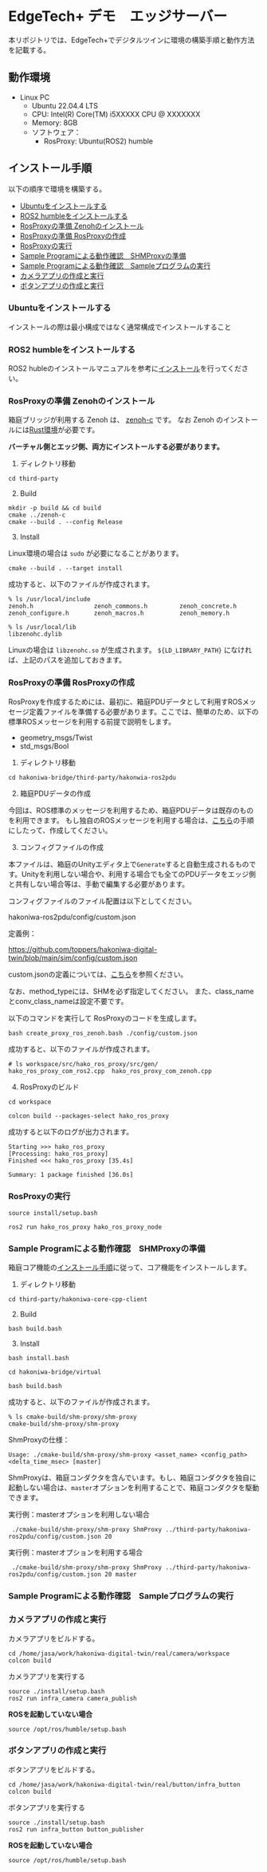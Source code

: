 # EdgeTech+ デモ　エッジサーバー

  本リポジトリでは、EdgeTech+でデジタルツインに環境の構築手順と動作方法を記載する。

## 動作環境

  * Linux PC
    * Ubuntu 22.04.4 LTS
    * CPU: Intel(R) Core(TM) i5XXXXX CPU @ XXXXXXX
    * Memory: 8GB
    * ソフトウェア：
      * RosProxy: Ubuntu(ROS2) humble

## インストール手順
  以下の順序で環境を構築する。
  * [Ubuntuをインストールする]()
  * [ROS2 humbleをインストールする]()
  * [RosProxyの準備 Zenohのインストール]()
  * [RosProxyの準備 RosProxyの作成]()
  * [RosProxyの実行]()
  * [Sample Programによる動作確認　SHMProxyの準備]()
  * [Sample Programによる動作確認　Sampleプログラムの実行]()
  * [カメラアプリの作成と実行]()
  * [ボタンアプリの作成と実行]()

### Ubuntuをインストールする

インストールの際は最小構成ではなく通常構成でインストールすること

### ROS2 humbleをインストールする

ROS2 hubleのインストールマニュアルを参考に[インストール](https://docs.ros.org/en/humble/Installation/Ubuntu-Install-Debs.html)を行ってください。

### RosProxyの準備 Zenohのインストール
箱庭ブリッジが利用する Zenoh は、 [zenoh-c](https://github.com/eclipse-zenoh/zenoh-c) です。
なお Zenoh のインストールには[Rust環境](https://www.rust-lang.org/ja/tools/install)が必要です。

**バーチャル側とエッジ側、両方にインストールする必要があります。**

1. ディレクトリ移動

```
cd third-party 
```

2. Build
```
mkdir -p build && cd build 
cmake ../zenoh-c
cmake --build . --config Release
```

3. Install

Linux環境の場合は `sudo` が必要になることがあります。

```
cmake --build . --target install
```

成功すると、以下のファイルが作成されます。

```
% ls /usr/local/include
zenoh.h                 zenoh_commons.h         zenoh_concrete.h        zenoh_configure.h       zenoh_macros.h          zenoh_memory.h
```

```
% ls /usr/local/lib
libzenohc.dylib
```

Linuxの場合は `libzenohc.so` が生成されます。
`${LD_LIBRARY_PATH}` になければ、上記のパスを追加しておきます。

### RosProxyの準備 RosProxyの作成
RosProxyを作成するためには、最初に、箱庭PDUデータとして利用すROSメッセージ定義ファイルを準備する必要があります。ここでは、簡単のため、以下の標準ROSメッセージを利用する前提で説明をします。

* geometry_msgs/Twist
* std_msgs/Bool

1. ディレクトリ移動

```
cd hakoniwa-bridge/third-party/hakonwia-ros2pdu
```

2. 箱庭PDUデータの作成

今回は、ROS標準のメッセージを利用するため、箱庭PDUデータは既存のものを利用できます。
もし独自のROSメッセージを利用する場合は、[こちら](https://github.com/toppers/hakoniwa-ros2pdu/tree/4c658f62b8aac986f9d6571853407d892e01b5cc?tab=readme-ov-file#%E5%89%8D%E6%BA%96%E5%82%99)の手順にしたって、作成してください。


3. コンフィグファイルの作成

本ファイルは、箱庭のUnityエディタ上で`Generate`すると自動生成されるものです。Unityを利用しない場合や、利用する場合でも全てのPDUデータをエッジ側と共有しない場合等は、手動で編集する必要があります。

コンフィグファイルのファイル配置は以下としてください。

hakoniwa-ros2pdu/config/custom.json


定義例：

https://github.com/toppers/hakoniwa-digital-twin/blob/main/sim/config/custom.json


custom.jsonの定義については、[こちら](https://github.com/toppers/hakoniwa-core-cpp-client?tab=readme-ov-file#%E7%AE%B1%E5%BA%AD%E3%82%A2%E3%82%BB%E3%83%83%E3%83%88%E3%82%B3%E3%83%B3%E3%83%95%E3%82%A3%E3%82%B0)を参照ください。



なお、method_typeには、SHMを必ず指定してください。
また、class_nameとconv_class_nameは設定不要です。

以下のコマンドを実行して RosProxyのコードを生成します。

```
bash create_proxy_ros_zenoh.bash ./config/custom.json 
```

成功すると、以下のファイルが作成されます。

```
# ls workspace/src/hako_ros_proxy/src/gen/
hako_ros_proxy_com_ros2.cpp  hako_ros_proxy_com_zenoh.cpp
```

4. RosProxyのビルド

```
cd workspace
```

```
colcon build --packages-select hako_ros_proxy
```

成功すると以下のログが出力されます。

```
Starting >>> hako_ros_proxy
[Processing: hako_ros_proxy]                             
Finished <<< hako_ros_proxy [35.4s]                       

Summary: 1 package finished [36.0s]
```

### RosProxyの実行


```
source install/setup.bash 
```

```
ros2 run hako_ros_proxy hako_ros_proxy_node 
```

### Sample Programによる動作確認　SHMProxyの準備

箱庭コア機能の[インストール手順](https://github.com/toppers/hakoniwa-core-cpp-client?tab=readme-ov-file#%E3%82%A4%E3%83%B3%E3%82%B9%E3%83%88%E3%83%BC%E3%83%AB%E6%89%8B%E9%A0%86)に従って、コア機能をインストールします。

1. ディレクトリ移動

```
cd third-party/hakoniwa-core-cpp-client
```

2. Build

```
bash build.bash
```

3. Install

```
bash install.bash
```

```
cd hakoniwa-bridge/virtual
```

```
bash build.bash
```

成功すると、以下のファイルが作成されます。

```
% ls cmake-build/shm-proxy/shm-proxy 
cmake-build/shm-proxy/shm-proxy
```
ShmProxyの仕様：
```
Usage: ./cmake-build/shm-proxy/shm-proxy <asset_name> <config_path> <delta_time_msec> [master]
```

ShmProxyは、箱庭コンダクタを含んでいます。もし、箱庭コンダクタを独自に起動しない場合は、`master`オプションを利用することで、箱庭コンダクタを駆動できます。

実行例：masterオプションを利用しない場合

```
 ./cmake-build/shm-proxy/shm-proxy ShmProxy ../third-party/hakoniwa-ros2pdu/config/custom.json 20
```

実行例：masterオプションを利用する場合

```
 ./cmake-build/shm-proxy/shm-proxy ShmProxy ../third-party/hakoniwa-ros2pdu/config/custom.json 20 master
```

### Sample Programによる動作確認　Sampleプログラムの実行

### カメラアプリの作成と実行
カメラアプリをビルドする。

```
cd /home/jasa/work/hakoniwa-digital-twin/real/camera/workspace
colcon build
```

カメラアプリを実行する

```
source ./install/setup.bash 
ros2 run infra_camera camera_publish
```

**ROSを起動していない場合**
```
source /opt/ros/humble/setup.bash 
```

### ボタンアプリの作成と実行
ボタンアプリをビルドする。

```
cd /home/jasa/work/hakoniwa-digital-twin/real/button/infra_button
colcon build
```
ボタンアプリを実行する
```
source ./install/setup.bash
ros2 run infra_button button_publisher
```
**ROSを起動していない場合**
```
source /opt/ros/humble/setup.bash 
```

